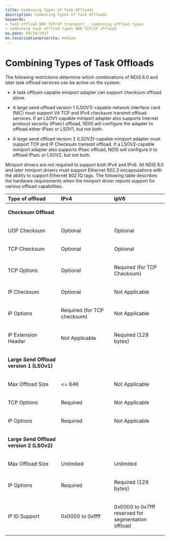 ```yaml
---
title: Combining Types of Task Offloads
description: Combining Types of Task Offloads
keywords:
- task offload WDK TCP/IP transport , combining offload types
- combining task offload types WDK TCP/IP offload
ms.date: 04/20/2017
ms.localizationpriority: medium
---
```


# Combining Types of Task Offloads





The following restrictions determine which combinations of NDIS 6.0 and later task offload services can be active on the system:

-   A task offload-capable miniport adapter can support checksum offload alone.

-   A large send offload version 1 (LSOV1)-capable network interface card (NIC) must support V4 TCP and IPv4 checksum transmit offload services. If an LSOV1-capable miniport adapter also supports Internet protocol security (IPsec) offload, NDIS will configure the adapter to offload either IPsec or LSOV1, but not both.

-   A large send offload version 2 (LSOV2)-capable miniport adapter must support TCP and IP Checksum transmit offload. If a LSOV2-capable miniport adapter also supports IPsec offload, NDIS will configure it to offload IPsec or LSOV2, but not both.

Miniport drivers are not required to support both IPv4 and IPv6. All NDIS 6.0 and later miniport drivers must support Ethernet 802.3 encapsulations with the ability to support Ethernet 802.1Q tags. The following table describes the hardware requirements when the miniport driver reports support for various offload capabilities.

<table>
<colgroup>
<col width="33%" />
<col width="33%" />
<col width="33%" />
</colgroup>
<thead>
<tr class="header">
<th align="left">Type of offload</th>
<th align="left">IPv4</th>
<th align="left">IpV6</th>
</tr>
</thead>
<tbody>
<tr class="odd">
<td align="left"><p><strong>Checksum Offload</strong></p></td>
<td align="left"></td>
<td align="left"></td>
</tr>
<tr class="even">
<td align="left"><p>UDP Checksum</p></td>
<td align="left"><p>Optional</p></td>
<td align="left"><p>Optional</p></td>
</tr>
<tr class="odd">
<td align="left"><p>TCP Checksum</p></td>
<td align="left"><p>Optional</p></td>
<td align="left"><p>Optional</p></td>
</tr>
<tr class="even">
<td align="left"><p>TCP Options</p></td>
<td align="left"><p>Optional</p></td>
<td align="left"><p>Required (for TCP Checksum)</p></td>
</tr>
<tr class="odd">
<td align="left"><p>IP Checksum</p></td>
<td align="left"><p>Optional</p></td>
<td align="left"><p>Not Applicable</p></td>
</tr>
<tr class="even">
<td align="left"><p>IP Options</p></td>
<td align="left"><p>Required (for TCP checksum)</p></td>
<td align="left"><p>Not Applicable</p></td>
</tr>
<tr class="odd">
<td align="left"><p>IP Extension Header</p></td>
<td align="left"><p>Not Applicable</p></td>
<td align="left"><p>Required (128 bytes)</p></td>
</tr>
<tr class="even">
<td align="left"><p><strong>Large Send Offload version 1 (LSOv1)</strong></p></td>
<td align="left"></td>
<td align="left"></td>
</tr>
<tr class="odd">
<td align="left"><p>Max Offload Size</p></td>
<td align="left"><p>&lt;= 64K</p></td>
<td align="left"><p>Not Applicable</p></td>
</tr>
<tr class="even">
<td align="left"><p>TCP Options</p></td>
<td align="left"><p>Required</p></td>
<td align="left"><p>Not Applicable</p></td>
</tr>
<tr class="odd">
<td align="left"><p>IP Options</p></td>
<td align="left"><p>Required</p></td>
<td align="left"><p>Not Applicable</p></td>
</tr>
<tr class="even">
<td align="left"><p><strong>Large Send Offload version 2 (LSOv2)</strong></p></td>
<td align="left"></td>
<td align="left"></td>
</tr>
<tr class="odd">
<td align="left"><p>Max Offload Size</p></td>
<td align="left"><p>Unlimited</p></td>
<td align="left"><p>Unlimited</p></td>
</tr>
<tr class="even">
<td align="left"><p>IP Options</p></td>
<td align="left"><p>Required</p></td>
<td align="left"><p>Required (128 bytes)</p></td>
</tr>
<tr class="odd">
<td align="left"><p>IP ID Support</p></td>
<td align="left"><p>0x0000 to 0xffff</p></td>
<td align="left"><p>0x0000 to 0x7fff reserved for segmentation offload</p></td>
</tr>
</tbody>
</table>

 

 

 





